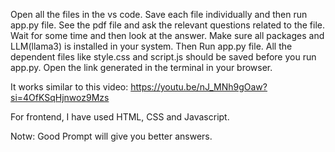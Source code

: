 Open all the files in the vs code. Save each file individually and then run app.py file.
See the pdf file and ask the relevant questions related to the file. Wait for some time and then look at the answer.
Make sure all packages and LLM(llama3) is installed in your system. Then Run app.py file. All the dependent files like style.css and script.js should be saved before you run app.py. Open the link generated in the terminal in your browser.

It works similar to this video:  https://youtu.be/nJ_MNh9gOaw?si=4OfKSqHjnwoz9Mzs

For frontend, I have used HTML, CSS and Javascript.

Notw: Good Prompt will give you better answers. 

